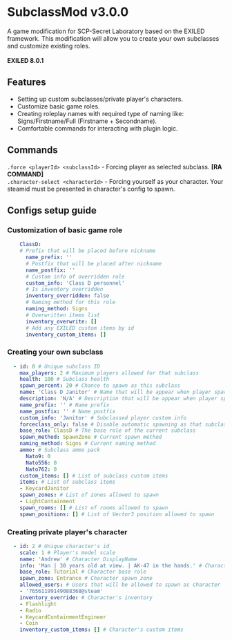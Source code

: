 # SubclassMod v3.0.0
A game modification for SCP-Secret Laboratory based on the EXILED framework. This modification will allow you to create your own subclasses and customize existing roles. <br><br> __EXILED 8.0.1__

## Features
- Setting up custom subclasses/private player's characters.
- Customize basic game roles.
- Creating roleplay names with required type of naming like: Signs/Firstname/Full (Firstname + Secondname).
- Comfortable commands for interacting with plugin logic.

## Commands
``.force <playerId> <subclassId>`` - Forcing player as selected subclass. __[RA COMMAND]__
<br>
``.character-select <characterId>`` - Forcing yourself as your character. Your steamid must be presented in character's config to spawn.

## Configs setup guide
### Customization of basic game role
```yml
    ClassD:
    # Prefix that will be placed before nickname
      name_prefix: ''
      # Postfix that will be placed after nickname
      name_postfix: ''
      # Custom info of overridden role
      custom_info: 'Class D personnel'
      # Is inventory overridden
      inventory_overridden: false
      # Naming method for this role
      naming_method: Signs 
      # Overwritten items list
      inventory_overwrite: []
      # Add any EXILED custom items by id
      inventory_custom_items: []
```

### Creating your own subclass
```yml
  - id: 0 # Unique subclass ID
    max_players: 2 # Maximum players allowed for that subclass
    health: 100 # Subclass health
    spawn_percent: 20 # Chance to spawn as this subclass
    name: 'Class D Janitor' # Name that will be appear when player spawn
    description: 'N/A' # Description that will be appear when player spawn
    name_prefix: '' # Name prefix
    name_postfix: '' # Name postfix
    custom_info: 'Janitor' # Subclassed player custom info
    forceclass_only: false # Disable automatic spawning as that subclass
    base_role: ClassD # The base role of the current subclass
    spawn_method: SpawnZone # Current spawn method
    naming_method: Signs # Current naming method
    ammo: # Subclass ammo pack
      Nato9: 0 
      Nato556: 0
      Nato762: 0
    custom_items: [] # List of subclass custom items
    items: # List of subclass items
    - KeycardJanitor
    spawn_zones: # List of zones allowed to spawn 
    - LightContainment
    spawn_rooms: [] # List of rooms allowed to spawn
    spawn_positions: [] # List of Vector3 position allowed to spawn
```

### Creating private player's character
```yml
  - id: 2 # Unique character's id
    scale: 1 # Player's model scale 
    name: 'Andrew' # Character DisplayName
    info: 'Man | 30 years old at view. | AK-47 in the hands.' # Character CustomInfo
    base_role: Tutorial # Character base role
    spawn_zone: Entrance # Character spawn zone
    allowed_users: # Users that will be allowed to spawn as character
    - '76561199149088368@steam'
    inventory_override: # Character's inventory
    - Flashlight
    - Radio
    - KeycardContainmentEngineer
    - Coin
    inventory_custom_items: [] # Character's custom items
```
